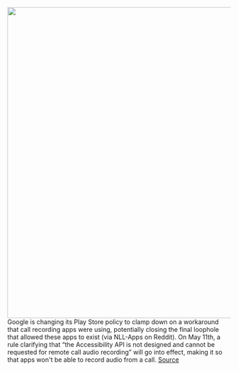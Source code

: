 <img src='https://cdn.vox-cdn.com/thumbor/dxWtNO4KZzH3FmE6U2l7Jr-BrGk=/0x0:2040x1360/1200x800/filters:focal(857x517:1183x843)/cdn.vox-cdn.com/uploads/chorus_image/image/70778039/acastro_180507_1777_android_privacy_0001.0.jpg' width='700px' /><br/>
Google is changing its Play Store policy to clamp down on a workaround that call recording apps were using, potentially closing the final loophole that allowed these apps to exist (via NLL-Apps on Reddit). On May 11th, a rule clarifying that “the Accessibility API is not designed and cannot be requested for remote call audio recording” will go into effect, making it so that apps won't be able to record audio from a call.
<a href='https://www.theverge.com/2022/4/21/23036078/google-android-call-recording-apps-accessibility-loopholes-play-store-rules'> Source <a/>